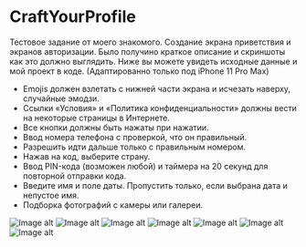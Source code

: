 # CraftYourProfile

Тестовое задание от моего знакомого.
Создание экрана приветствия и экранов авторизации. 
Было получино краткое описание и скриншоты как это должно выглядить.
Ниже вы можете увидеть исходные данные и мой проект в коде.
(Адаптированно только под iPhone 11 Pro Max)

- Emojis должен взлетать с нижней части экрана и исчезать наверху, случайные эмодзи.
- Ссылки «Условия» и «Политика конфиденциальности» должны вести на некоторые страницы в Интернете.
- Все кнопки должны быть нажаты при нажатии.
- Ввод номера телефона с проверкой, что он правильный. 
- Разрешить идти дальше только с правильным номером. 
- Нажав на код, выберите страну.
- Ввод PIN-кода (возможен любой) и таймера на 20 секунд для повторной отправки кода.
- Введите имя и поле даты. Пропустить только, если выбрана дата и непустое имя.
- Подборка фотографий с камеры или галереи.


![Image alt](https://github.com/ArtemPozdnyakov/CraftYourProfile/blob/master/Screen%20Shot%202020-07-26%20at%203.14.59%20PM.png)
![Image alt](https://github.com/ArtemPozdnyakov/CraftYourProfile/blob/master/Screen%20Shot%202020-07-26%20at%203.20.50%20PM.png)
![Image alt](https://github.com/ArtemPozdnyakov/CraftYourProfile/blob/master/Screen%20Shot%202020-07-26%20at%203.23.20%20PM.png)
![Image alt](https://github.com/ArtemPozdnyakov/CraftYourProfile/blob/master/Screen%20Shot%202020-07-26%20at%203.16.21%20PM.png)
![Image alt](https://github.com/ArtemPozdnyakov/CraftYourProfile/blob/master/Screen%20Shot%202020-07-26%20at%203.17.12%20PM.png)
![Image alt](https://github.com/ArtemPozdnyakov/CraftYourProfile/blob/master/Screen%20Shot%202020-07-26%20at%203.17.30%20PM.png)
![Image alt](https://github.com/ArtemPozdnyakov/CraftYourProfile/blob/master/Screen%20Shot%202020-07-26%20at%203.17.47%20PM.png)
